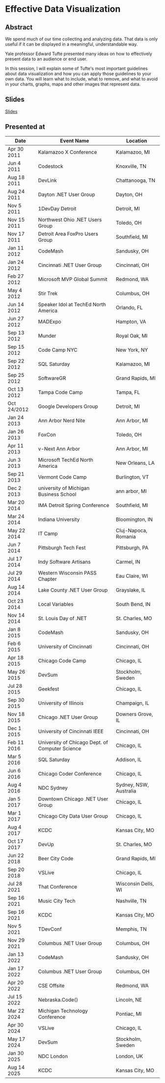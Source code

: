 # Effective Data Visualization

## Abstract

We spend much of our time collecting and analyzing data. That data is only useful if it can be displayed in a meaningful, understandable way.

Yale professor Edward Tufte presented many ideas on how to effectively present data to an audience or end user.

In this session, I will explain some of Tufte's most important guidelines about data visualization and how you can apply those guidelines to your own data. You will learn what to include, what to remove, and what to avoid in your charts, graphs, maps and other images that represent data.

## Slides

[Slides](https://1drv.ms/p/s!AsEkrMBA7Ehw1a9zIcIHbYbqXTB2zQ?e=QlqbdB)

## Presented at

| Date | Event Name | Location |
| -----|----------- | -------- |
| Apr 30 2011 | Kalamazoo X Conference                          | Kalamazoo, MI          |
| Jun 4 2011  | Codestock                                       | Knoxville, TN          |
| Aug 18 2011 | DevLink                                         | Chattanooga, TN        |
| Aug 24 2011 | Dayton .NET User Group                          | Dayton, OH             |
| Nov 5 2011  | 1DevDay Detroit                                 | Detroit, MI            |
| Nov 15 2011 | Northwest Ohio .NET Users Group                 | Toledo, OH             |
| Nov 17 2011 | Detroit Area FoxPro Users Group                 | Southfield, MI         |
| Jan 11 2012 | CodeMash                                        | Sandusky, OH           |
| Jan 24 2012 | Cincinnati .NET User Group                      | Cincinnati, OH         |
| Feb 27 2012 | Microsoft MVP Global Summit                     | Redmond, WA            |
| May 4 2012  | Stir Trek                                       | Columbus, OH           |
| Jun 14 2012 | Speaker Idol at TechEd North America            | Orlando, FL            |
| Jun 27 2012 | MADExpo                                         | Hampton, VA            |
| Sep 13 2012 | Munder                                          | Royal Oak, MI          |
| Sep 15 2012 | Code Camp NYC                                   | New York, NY           |
| Sep 22 2012 | SQL Saturday                                    | Kalamazoo, MI          |
| Sep 25 2012 | SoftwareGR                                      | Grand Rapids, MI       |
| Oct 13 2012 | Tampa Code Camp                                 | Tampa, FL              |
| Oct 24/2012 | Google Developers Group                         | Detroit, MI            |
| Jan 24 2013 | Ann Arbor Nerd Nite                             | Ann Arbor, MI          |
| Jan 26 2013 | FoxCon                                          | Toledo, OH             |
| Apr 11 2013 | v-Next Ann Arbor                                | Ann Arbor, MI          |
| Jun 3 2013  | Microsoft TechEd North America                  | New Orleans, LA        |
|Sep 21 2013  | Vermont Code Camp                               | Burlington, VT         |
| Dec 2 2013  | university of Michigan Business School          | ann arbor, MI          |
| Mar 20 2014 | IMA Detroit Spring Conference                   | Southfield, MI         |
| Mar 24 2014 | Indiana University                              | Bloomington, IN        |
| May 22 2014 | IT Camp                                         | Cluj-Napoca, Romania   |
| Jun 7 2014  | Pittsburgh Tech Fest                            | Pittsburgh, PA         |
| Jul 17 2014 | Indy Software Artisans                          | Carmel, IN             |
| Jul 29 2014 | Western Wisconsin PASS Chapter                  | Eau Claire, WI         |
| Aug 14 2014 | Lake County .NET User Group                     | Grayslake, IL          |
| Oct 23 2014 | Local Variables                                 | South Bend, IN         |
| Nov 14 2014 | St. Louis Day of .NET                           | St. Charles, MO        |
| Jan 8 2015  | CodeMash                                        | Sandusky, OH           |
| Feb 6 2015  | University of Cincinnati                        | Cincinnati, OH         |
| Apr 18 2015 | Chicago Code Camp                               | Chicago, IL            |
| May 26 2015 | DevSum                                          | Stockholm, Sweden      |
| Jul 28 2015 | Geekfest                                        | Chicago, IL            |
| Sep 30 2015 | University of Illinois                          | Champaign, IL          |
| Nov 18 2015 | Chicago .NET User Group                         | Downers Grove, IL      |
| Dec 1 2015  | University of Cincinnati IEEE                   | Cincinnati, OH         |
| Feb 11 2016 | University of Chicago Dept. of Computer Science | Chicago, IL            |
| Mar 5 2016  | SQL Saturday                                    | Addison, IL            |
| Jun 6 2016  | Chicago Coder Conference                        | Chicago, IL            |
| Aug 4 2016  | NDC Sydney                                      | Sydney, NSW, Australia |
| Jan 5 2017  | Downtown Chicago .NET User Group                | Chicago, IL            |
| Mar 1 2017  | Chicago City Data User Group                    | Chicago, IL            |
| Aug 4 2017  | KCDC                                            | Kansas City, MO        |
| Oct 17 2017 | DevUp                                           | St. Charles, MO        |
| Jun 22 2018 | Beer City Code                                  | Grand Rapids, MI       |
| Sep 20 2018 | VSLive                                          | Chicago, IL            |
| Jul 28 2021 | That Conference                                 | Wisconsin Dells, WI    |
| Sep 16 2021 | Music City Tech                                 | Nashville, TN          |
| Sep 16 2021 | KCDC                                            | Kansas City, MO        |
| Nov 5 2021  | TDevConf                                        | Memphis, TN            |
| Nov 29 2021 | Columbus .NET User Group                        | Columbus, OH           |
| Jan 13 2022 | CodeMash                                        | Sandusky, OH           |
| Jan 17 2022 | Columbus .NET User Group                        | Columbus, OH           |
| Apr 20 2022 | CSE Offsite                                     | Redmond, WA            |
| Jul 15 2022 | Nebraska.Code()                                 | Lincoln, NE            |
| Mar 22 2024 | Michigan Technology Conference                  | Pontiac, MI            |
| Apr 30 2024 | VSLive                                          | Chicago, IL            |
| May 17 2024 | DevSum                                          | Stockholm, Sweden      |
| Jan 30 2025 | NDC London                                      | London, UK             |
| Aug 14 2025 | KCDC                                            | Kansas City, MO        |
